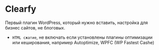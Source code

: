 # Clearfy
Первый плагин WordPress, который нужно вставить, настройка для бизнес сайтов, не блоговых.

* `HTML сжатие`, не включать если установлены плагины оптимизации или кеширования, например Autoptimize, WPFC (WP Fastest Cashe)
